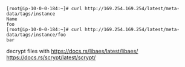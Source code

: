 ```
[root@ip-10-0-0-184:~]# curl http://169.254.169.254/latest/meta-data/tags/instance
Name
foo
[root@ip-10-0-0-184:~]# curl http://169.254.169.254/latest/meta-data/tags/instance/foo
bar
```

decrypt files with 
https://docs.rs/libaes/latest/libaes/
https://docs.rs/scrypt/latest/scrypt/